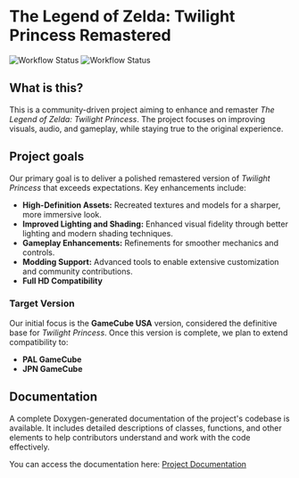 # The Legend of Zelda: Twilight Princess Remastered

![Workflow Status](https://github.com/F1mmel/ZeldaTwilightPrincessRemastered/actions/workflows/doxygen.yml/badge.svg)
![Workflow Status](https://github.com/F1mmel/ZeldaTwilightPrincessRemastered/actions/workflows/pages/pages-build-deployment/badge.svg)

## What is this?

This is a community-driven project aiming to enhance and remaster *The Legend of Zelda: Twilight Princess*. The project focuses on improving visuals, audio, and gameplay, while staying true to the original experience.

## Project goals

Our primary goal is to deliver a polished remastered version of *Twilight Princess* that exceeds expectations. Key enhancements include:

- **High-Definition Assets:** Recreated textures and models for a sharper, more immersive look.
- **Improved Lighting and Shading:** Enhanced visual fidelity through better lighting and modern shading techniques.
- **Gameplay Enhancements:** Refinements for smoother mechanics and controls.
- **Modding Support:** Advanced tools to enable extensive customization and community contributions.
- **Full HD Compatibility** 

### Target Version

Our initial focus is the **GameCube USA** version, considered the definitive base for *Twilight Princess*. Once this version is complete, we plan to extend compatibility to:

- **PAL GameCube**
- **JPN GameCube**

## Documentation

A complete Doxygen-generated documentation of the project's codebase is available. It includes detailed descriptions of classes, functions, and other elements to help contributors understand and work with the code effectively.

You can access the documentation here: [Project Documentation](https://f1mmel.github.io/ZeldaTwilightPrincessRemastered/)
